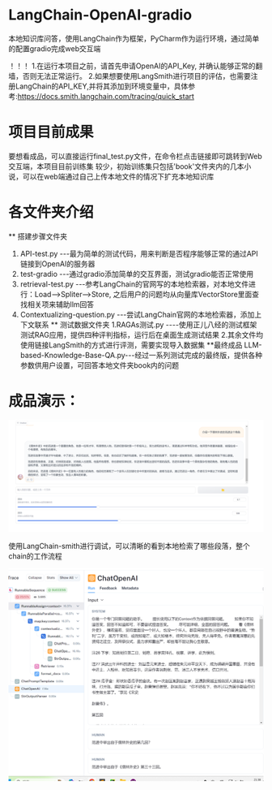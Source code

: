 # LangChain-OpenAI-gradio
本地知识库问答，使用LangChain作为框架，PyCharm作为运行环境，通过简单的配置gradio完成web交互端

！！！
1.在运行本项目之前，请首先申请OpenAI的API_Key, 并确认能够正常的翻墙，否则无法正常运行。
2.如果想要使用LangSmith进行项目的评估，也需要注册LangChain的API_KEY,并将其添加到环境变量中，具体参考:https://docs.smith.langchain.com/tracing/quick_start

# 项目目前成果
要想看成品，可以直接运行final_test.py文件，在命令栏点击链接即可跳转到Web交互端，本项目目前训练集
较少，初始训练集只包括'book'文件夹内的几本小说，可以在web端通过自己上传本地文件的情况下扩充本地知识库

# 各文件夹介绍
** 搭建步骤文件夹
1. API-test.py ---最为简单的测试代码，用来判断是否程序能够正常的通过API链接到OpenAI的服务器
2. test-gradio ---通过gradio添加简单的交互界面，测试gradio能否正常使用
3. retrieval-test.py ---参考LangChain的官网写的本地检索器，对本地文件进行：Load-->Spliter-->Store, 之后用户的问题均从向量库VectorStore里面查找相关项来辅助llm回答
4. Contextualizing-question.py  ---尝试LangChain官网的本地检索器，添加上下文联系
** 测试数据文件夹
1.RAGAs测试.py ----使用正儿八经的测试框架测试RAG应用，提供四种评判指标，运行后在桌面生成测试结果
2.其余文件均使用链接LangSmith的方式进行评测，需要实现导入数据集
**最终成品
LLM-based-Knowledge-Base-QA.py---经过一系列测试完成的最终版，提供各种参数供用户设置，可回答本地文件夹book内的问题

# 成品演示：
![Image text](https://github.com/BlackSiao/LangChain-OpenAI-gradio/blob/main/img/demo.png)

使用LangChain-smith进行调试，可以清晰的看到本地检索了哪些段落，整个chain的工作流程

![Image text](https://github.com/BlackSiao/LangChain-OpenAI-gradio/blob/main/img/smith.png)




